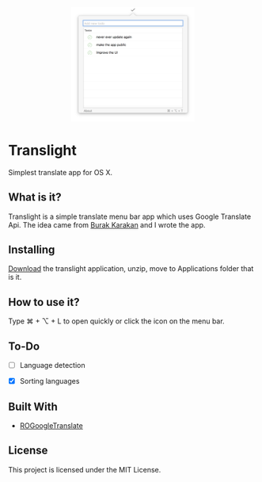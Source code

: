 <p align="center" >
<img src="https://github.com/furkanhatipoglu/translight/blob/master/screen-shots/ss.png" alt="Image" title="Image" width=250>
</p>

# Translight

Simplest translate app for OS X.

## What is it?

Translight is a simple translate menu bar app which uses Google Translate Api.
The idea came from [Burak Karakan](https://github.com/karakanb) and I wrote the app.

## Installing

[Download](http://web.itu.edu.tr/hatipoglufu/translight/translight.zip) the translight application, unzip, move to Applications folder that is it.

## How to use it?

Type ⌘ + ⌥ + L to open quickly or click the icon on the menu bar.

## To-Do

- [ ] Language detection
- [x] Sorting languages



## Built With

* [ROGoogleTranslate](https://github.com/prine/ROGoogleTranslate)

## License

This project is licensed under the MIT License.
